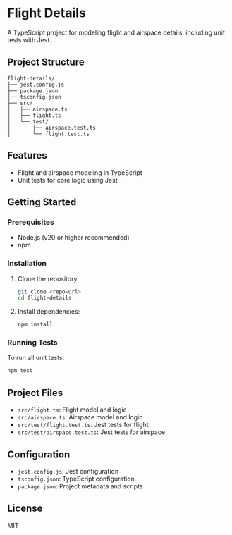 # Flight Details

A TypeScript project for modeling flight and airspace details, including unit tests with Jest.

## Project Structure

```
flight-details/
├── jest.config.js
├── package.json
├── tsconfig.json
├── src/
│   ├── airspace.ts
│   ├── flight.ts
│   └── test/
│       ├── airspace.test.ts
│       └── flight.test.ts
```

## Features

- Flight and airspace modeling in TypeScript
- Unit tests for core logic using Jest

## Getting Started

### Prerequisites

- Node.js (v20 or higher recommended)
- npm

### Installation

1. Clone the repository:
   ```sh
   git clone <repo-url>
   cd flight-details
   ```
2. Install dependencies:
   ```sh
   npm install
   ```

### Running Tests

To run all unit tests:

```sh
npm test
```

## Project Files

- `src/flight.ts`: Flight model and logic
- `src/airspace.ts`: Airspace model and logic
- `src/test/flight.test.ts`: Jest tests for flight
- `src/test/airspace.test.ts`: Jest tests for airspace

## Configuration

- `jest.config.js`: Jest configuration
- `tsconfig.json`: TypeScript configuration
- `package.json`: Project metadata and scripts

## License

MIT
